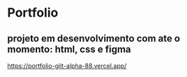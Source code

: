 # Portfolio 
## projeto em desenvolvimento com ate o momento: html, css e figma


https://portfolio-gilt-alpha-88.vercel.app/

